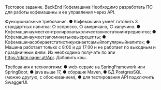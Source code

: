 Тестовое задание. BackEnd Кофемашина
Необходимо разработать ПО для работы кофемашины и ее управления через API.

Функциональные требования:
 ● Кофемашина умеет готовить 3 стандартных напитка:
   ○ эспрессо, ○ американо, ○ капучино.
 ● Кофемашинаумеетконтролироватьколичествоиостаткиингредиентов;
 ● Кофемашинаумеетзапоминатьновыерецепты;
 ● Кофемашинасобираетстатистикуизнаетсамыйпопулярныйнапиток;
 ● Машина работает только с 8:00 и до 17:00 и не работает по выходным и праздничным дням.
 Их необходимо получать по апи https://date.nager.at/Api. Добавить кэш.

Требования к технологиям:
 ● web-сервис на SpringFramework или SpringBoot,
 ● java выше 17,
 ● сборщик Maven,
 ● БД PostgresSQL (можно другую, с обоснованием),
 ● для тестирования API подключить SwaggerUI.
